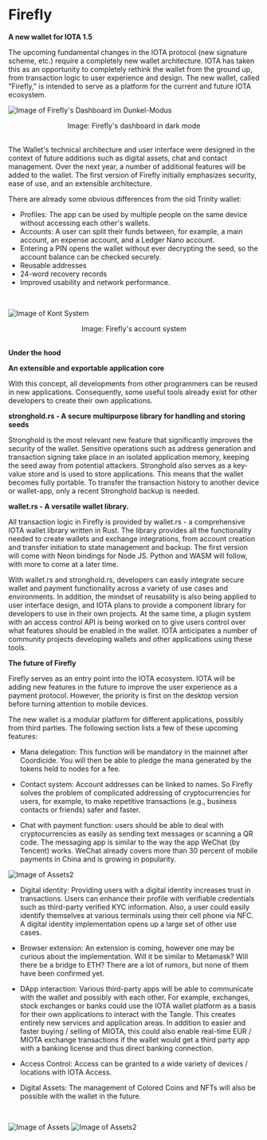 # Firefly

**A new wallet for IOTA 1.5**

The upcoming fundamental changes in the IOTA protocol (new signature scheme, etc.) require a completely new wallet architecture. IOTA has taken this as an opportunity 
to completely rethink the wallet from the ground up, from transaction logic to user experience and design. The new wallet, called "Firefly," is intended to serve as a 
platform for the current and future IOTA ecosystem.
<br />

![Image of Firefly's Dashboard im Dunkel-Modus](https://iota-einsteiger-guide.de/media/images/2_t7ocbffu-u1zgrmxo76ggg.png)
<center> Image: Firefly's dashboard in dark mode </center>
<br />

The Wallet's technical architecture and user interface were designed in the context of future additions such as digital assets, chat and contact management. Over the 
next year, a number of additional features will be added to the wallet. The first version of Firefly initially emphasizes security, ease of use, and an extensible architecture.
<br />

There are already some obvious differences from the old Trinity wallet:

- Profiles: The app can be used by multiple people on the same device without accessing each other's wallets.
- Accounts: A user can split their funds between, for example, a main account, an expense account, and a Ledger Nano account.
- Entering a PIN opens the wallet without ever decrypting the seed, so the account balance can be checked securely.
- Reusable addresses
- 24-word recovery records
- Improved usability and network performance.
<br />

![Image of Kont System](https://iota-einsteiger-guide.de/media/images/4_jg6wu5ljjh_ksvwqdibpiq.png)
 <center> Image: Firefly's account system </center>
<br />

**Under the hood**

**An extensible and exportable application core**

With this concept, all developments from other programmers can be reused in new applications. Consequently, some useful tools already exist for other developers 
to create their own applications.
<br />

**stronghold.rs - A secure multipurpose library for handling and storing seeds**

Stronghold is the most relevant new feature that significantly improves the security of the wallet. Sensitive operations such as address generation and transaction 
signing take place in an isolated application memory, keeping the seed away from potential attackers. Stronghold also serves as a key-value store and is used to store 
applications. This means that the wallet becomes fully portable. To transfer the transaction history to another device or wallet-app, only a recent Stronghold backup is 
needed.
<br />

**wallet.rs - A versatile wallet library.**

All transaction logic in Firefly is provided by wallet.rs - a comprehensive IOTA wallet library written in Rust. The library provides all the functionality needed to 
create wallets and exchange integrations, from account creation and transfer initiation to state management and backup. The first version will come with Neon bindings 
for Node JS. Python and WASM will follow, with more to come at a later time.

With wallet.rs and stronghold.rs, developers can easily integrate secure wallet and payment functionality across a variety of use cases and environments. In addition, 
the mindset of reusability is also being applied to user interface design, and IOTA plans to provide a component library for developers to use in their own projects. 
At the same time, a plugin system with an access control API is being worked on to give users control over what features should be enabled in the wallet. IOTA anticipates 
a number of community projects developing wallets and other applications using these tools.
<br />

**The future of Firefly**

Firefly serves as an entry point into the IOTA ecosystem. IOTA will be adding new features in the future to improve the user experience as a payment protocol. 
However, the priority is first on the desktop version before turning attention to mobile devices.

The new wallet is a modular platform for different applications, possibly from third parties. The following section lists a few of these upcoming features:

- Mana delegation: This function will be mandatory in the mainnet after Coordicide. You will then be able to pledge the mana generated by the tokens held to nodes for a fee.

- Contact system: Account addresses can be linked to names. So Firefly solves the problem of complicated addressing of cryptocurrencies for users, for example, 
to make repetitive transactions (e.g., business contacts or friends) safer and faster.

- Chat with payment function: users should be able to deal with cryptocurrencies as easily as sending text messages or scanning a QR code. The messaging app is similar 
to the way the app WeChat (by Tencent) works. WeChat already covers more than 30 percent of mobile payments in China and is growing in popularity.

![Image of Assets2](https://iota-einsteiger-guide.de/media/images/request-funds-select.png)

- Digital identity: Providing users with a digital identity increases trust in transactions. Users can enhance their profile with verifiable credentials such as third-party 
verified KYC information. Also, a user could easily identify themselves at various terminals using their cell phone via NFC. A digital identity implementation opens up 
a large set of other use cases.

- Browser extension: An extension is coming, however one may be curious about the implementation. Will it be similar to Metamask? Will there be a bridge to ETH? There 
are a lot of rumors, but none of them have been confirmed yet.

- DApp interaction: Various third-party apps will be able to communicate with the wallet and possibly with each other. For example, exchanges, stock exchanges or banks 
could use the IOTA wallet platform as a basis for their own applications to interact with the Tangle. This creates entirely new services and application areas. In addition 
to easier and faster buying / selling of MIOTA, this could also enable real-time EUR / MIOTA exchange transactions if the wallet would get a third party app with a 
banking license and thus direct banking connection.

- Access Control: Access can be granted to a wide variety of devices / locations with IOTA Access.

- Digital Assets: The management of Colored Coins and NFTs will also be possible with the wallet in the future.
<br />

![Image of Assets](https://iota-einsteiger-guide.de/media/images/wallet2.png)
![Image of Assets2](https://iota-einsteiger-guide.de/media/images/wallet.png)

